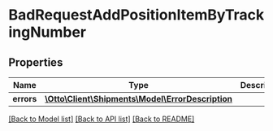 # BadRequestAddPositionItemByTrackingNumber

## Properties
Name | Type | Description | Notes
------------ | ------------- | ------------- | -------------
**errors** | [**\Otto\Client\Shipments\Model\ErrorDescription**](ErrorDescription.md) |  | [optional] 

[[Back to Model list]](../../README.md#documentation-for-models) [[Back to API list]](../../README.md#documentation-for-api-endpoints) [[Back to README]](../../README.md)

